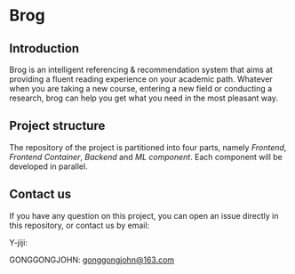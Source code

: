 # Brog

## Introduction

Brog is an intelligent referencing & recommendation system that aims at providing a fluent reading experience on your academic path. Whatever when you are taking a new course, entering a new field or conducting a research, brog can help you get what you need in the most pleasant way.

## Project structure

The repository of the project is partitioned into four parts, namely *Frontend*, *Frontend Container*, *Backend* and *ML component*. Each component will be developed in parallel.

## Contact us

If you have any question on this project, you can open an issue directly in this repository, or contact us by email: 

Y-jiji: 

GONGGONGJOHN: gonggongjohn@163.com

